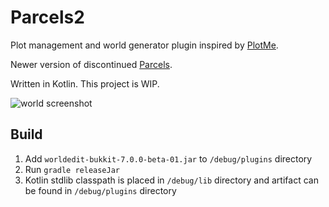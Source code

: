 # Parcels2

Plot management and world generator plugin inspired by [PlotMe](https://github.com/WorldCretornica/PlotMe-Core).

Newer version of discontinued [Parcels](https://github.com/RedstonerServer/Parcels-Java).

Written in Kotlin.
This project is WIP. 

![world screenshot](https://i.imgur.com/tpbKrQI.png)

## Build

1. Add `worldedit-bukkit-7.0.0-beta-01.jar` to `/debug/plugins` directory
2. Run `gradle releaseJar`
3. Kotlin stdlib classpath is placed in `/debug/lib` directory and artifact can be found in `/debug/plugins` directory
